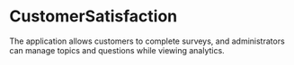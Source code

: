 # CustomerSatisfaction
 The application allows customers to complete surveys, and administrators can manage topics and questions while viewing analytics.
